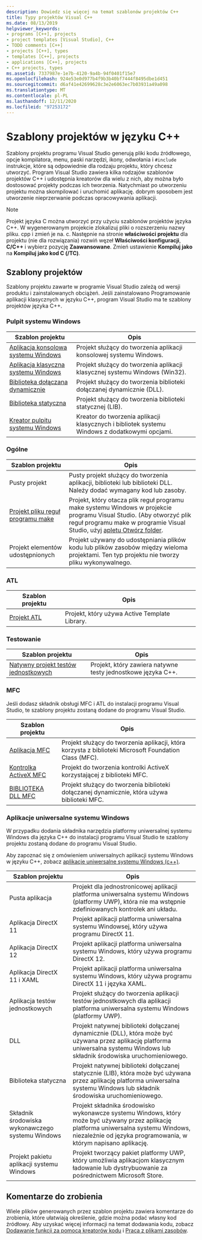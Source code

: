 ```yaml
---
description: Dowiedz się więcej na temat szablonów projektów C++
title: Typy projektów Visual C++
ms.date: 08/13/2019
helpviewer_keywords:
- programs [C++], projects
- project templates [Visual Studio], C++
- TODO comments [C++]
- projects [C++], types
- templates [C++], projects
- applications [C++], projects
- C++ projects, types
ms.assetid: 7337987e-1e7b-4120-9a4b-94f0401f15e7
ms.openlocfilehash: 924e53e0d977b4f9b3b40bf7444f8495dbe1d451
ms.sourcegitcommit: d6af41e42699628c3e2e6063ec7b03931a49a098
ms.translationtype: MT
ms.contentlocale: pl-PL
ms.lasthandoff: 12/11/2020
ms.locfileid: "97253172"
---
```

# <a name="c-project-templates"></a>Szablony projektów w języku C++

Szablony projektu programu Visual Studio generują pliki kodu źródłowego, opcje kompilatora, menu, paski narzędzi, ikony, odwołania i `#include` instrukcje, które są odpowiednie dla rodzaju projektu, który chcesz utworzyć. Program Visual Studio zawiera kilka rodzajów szablonów projektów C++ i udostępnia kreatorów dla wielu z nich, aby można było dostosować projekty podczas ich tworzenia. Natychmiast po utworzeniu projektu można skompilować i uruchomić aplikację. dobrym sposobem jest utworzenie nieprzerwanie podczas opracowywania aplikacji.

> [!NOTE]
> Projekt języka C można utworzyć przy użyciu szablonów projektów języka C++. W wygenerowanym projekcie zlokalizuj pliki o rozszerzeniu nazwy pliku. cpp i zmień je na. c. Następnie na stronie **właściwości projektu** dla projektu (nie dla rozwiązania) rozwiń węzeł **Właściwości konfiguracji**, **C/C++** i wybierz pozycję **Zaawansowane**. Zmień ustawienie **Kompiluj jako** na **Kompiluj jako kod C (/TC)**.

## <a name="project-templates"></a>Szablony projektów

Szablony projektu zawarte w programie Visual Studio zależą od wersji produktu i zainstalowanych obciążeń. Jeśli zainstalowano Programowanie aplikacji klasycznych w języku C++, program Visual Studio ma te szablony projektów języka C++.

### <a name="windows-desktop"></a>Pulpit systemu Windows

|Szablon projektu|Opis|
|----------------------|-----------------------------|
|[Aplikacja konsolowa systemu Windows](../../windows/overview-of-windows-programming-in-cpp.md)|Projekt służący do tworzenia aplikacji konsolowej systemu Windows.|
|[Aplikacja klasyczna systemu Windows](../../windows/walkthrough-creating-windows-desktop-applications-cpp.md)|Projekt służący do tworzenia aplikacji klasycznej systemu Windows (Win32).|
|[Biblioteka dołączana dynamicznie](../walkthrough-creating-and-using-a-dynamic-link-library-cpp.md)|Projekt służący do tworzenia biblioteki dołączanej dynamicznie (DLL).|
|[Biblioteka statyczna](../walkthrough-creating-and-using-a-static-library-cpp.md)|Projekt służący do tworzenia biblioteki statycznej (LIB).|
|[Kreator pulpitu systemu Windows](../../windows/windows-desktop-wizard.md)|Kreator do tworzenia aplikacji klasycznych i bibliotek systemu Windows z dodatkowymi opcjami.|

### <a name="general"></a>Ogólne

|Szablon projektu|Opis|
|----------------------|-----------------------------|
|Pusty projekt|Pusty projekt służący do tworzenia aplikacji, biblioteki lub biblioteki DLL. Należy dodać wymagany kod lub zasoby.|
|[Projekt pliku reguł programu make](creating-a-makefile-project.md)|Projekt, który otacza plik reguł programu make systemu Windows w projekcie programu Visual Studio. (Aby otworzyć plik reguł programu make w programie Visual Studio, użyj [apletu Otwórz folder](../open-folder-projects-cpp.md).|
|Projekt elementów udostępnionych|Projekt używany do udostępniania plików kodu lub plików zasobów między wieloma projektami. Ten typ projektu nie tworzy pliku wykonywalnego.|

### <a name="atl"></a>ATL

|Szablon projektu|Opis|
|----------------------|-----------------------------|
|[Projekt ATL](../../atl/reference/creating-an-atl-project.md)|Projekt, który używa Active Template Library.|

### <a name="test"></a>Testowanie

|Szablon projektu|Opis|
|----------------------|-----------------------------|
|[Natywny projekt testów jednostkowych](/visualstudio/test/writing-unit-tests-for-c-cpp-with-the-microsoft-unit-testing-framework-for-cpp)|Projekt, który zawiera natywne testy jednostkowe języka C++.|

### <a name="mfc"></a>MFC

Jeśli dodasz składnik obsługi MFC i ATL do instalacji programu Visual Studio, te szablony projektu zostaną dodane do programu Visual Studio.

|Szablon projektu|Opis|
|----------------------|-----------------------------|
|[Aplikacja MFC](../../mfc/reference/creating-an-mfc-application.md)|Projekt służący do tworzenia aplikacji, która korzysta z biblioteki Microsoft Foundation Class (MFC).|
|[Kontrolka ActiveX MFC](../../mfc/reference/creating-an-mfc-activex-control.md)|Projekt do tworzenia kontrolki ActiveX korzystającej z biblioteki MFC.|
|[BIBLIOTEKA DLL MFC](../../mfc/reference/creating-an-mfc-dll-project.md)|Projekt służący do tworzenia biblioteki dołączanej dynamicznie, która używa biblioteki MFC.|

### <a name="windows-universal-apps"></a>Aplikacje uniwersalne systemu Windows

W przypadku dodania składnika narzędzia platformy uniwersalnej systemu Windows dla języka C++ do instalacji programu Visual Studio te szablony projektu zostaną dodane do programu Visual Studio.

Aby zapoznać się z omówieniem uniwersalnych aplikacji systemu Windows w języku C++, zobacz [aplikacje uniwersalne systemu Windows (c++)](../../cppcx/universal-windows-apps-cpp.md).

|Szablon projektu|Opis|
|----------------------|-----------------------------|
|Pusta aplikacja|Projekt dla jednostronicowej aplikacji platforma uniwersalna systemu Windows (platformy UWP), która nie ma wstępnie zdefiniowanych kontrolek ani układu.|
|Aplikacja DirectX 11|Projekt aplikacji platforma uniwersalna systemu Windowsej, który używa programu DirectX 11.|
|Aplikacja DirectX 12|Projekt aplikacji platforma uniwersalna systemu Windows, który używa programu DirectX 12.|
|Aplikacja DirectX 11 i XAML|Projekt aplikacji platforma uniwersalna systemu Windows, który używa programu DirectX 11 i języka XAML.|
|Aplikacja testów jednostkowych|Projekt służący do tworzenia aplikacji testów jednostkowych dla aplikacji platforma uniwersalna systemu Windows (platformy UWP).|
|DLL|Projekt natywnej biblioteki dołączanej dynamicznie (DLL), która może być używana przez aplikację platforma uniwersalna systemu Windows lub składnik środowiska uruchomieniowego.|
|Biblioteka statyczna|Projekt natywnej biblioteki dołączanej statycznie (LIB), która może być używana przez aplikację platforma uniwersalna systemu Windows lub składnik środowiska uruchomieniowego.|
|Składnik środowiska wykonawczego systemu Windows|Projekt składnika środowisko wykonawcze systemu Windows, który może być używany przez aplikację platforma uniwersalna systemu Windows, niezależnie od języka programowania, w którym napisano aplikację.|
| Projekt pakietu aplikacji systemu Windows|Projekt tworzący pakiet platformy UWP, który umożliwia aplikacjom klasycznym ładowanie lub dystrybuowanie za pośrednictwem Microsoft Store.|

## <a name="todo-comments"></a>Komentarze do zrobienia

Wiele plików generowanych przez szablon projektu zawiera komentarze do zrobienia, które ułatwiają określenie, gdzie można podać własny kod źródłowy. Aby uzyskać więcej informacji na temat dodawania kodu, zobacz [Dodawanie funkcji za pomocą kreatorów kodu](../../ide/adding-functionality-with-code-wizards-cpp.md) i [Praca z plikami zasobów](../../windows/working-with-resource-files.md).
